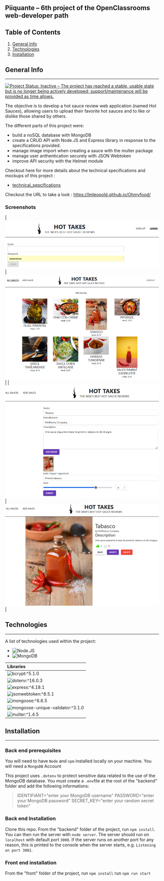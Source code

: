 ## Piiquante – 6th project of the OpenClassrooms web-developer path
## Table of Contents
1. [General Info](#general-info)
2. [Technologies](#technologies)
3. [Installation](#installation)
## General Info
***
[![Project Status: Inactive – The project has reached a stable, usable state but is no longer being actively developed; support/maintenance will be provided as time allows.](https://www.repostatus.org/badges/latest/inactive.svg)](https://www.repostatus.org/#inactive)

The objective is to develop a hot sauce review web application (named Hot Sauces), allowing users to upload their favorite hot sauces and to like or dislike those shared by others.

The different parts of this project were:
* build a noSQL database with MongoDB
* create a CRUD API with Node.JS and Express library in response to the specifications provided.
* manage image import when creating a sauce with the multer package
* manage user anthentication securely with JSON Webtoken
* improve API security with the Helmet module

Checkout here for more details about the technical specifications and mockups of this project :
* [technical_sepcifications]( Requirements_DW_P6.pdf)

Checkout the URL to take a look : https://lmleopold.github.io/Ohmyfood/
### Screenshots
|![Log in Page](login.png)|![Home Page]( Page_acceuil.png)|
|![Create / modify a sauce](Add_Sauce.png)|![Like/dislike a sauce]( Like_Sauce.png)|
## Technologies
***
A list of technologies used within the project:
* ![Node.JS](https://nodejs.org/)
* ![MongoDB](https://www.mongodb.com/)

|Libraries                                    |
|:--------------------------------------------|
|![bcrypt:^5.1.0](https://www.bcrypt.fr/)     |
|![dotenv:^16.0.3](https://www.npmjs.com/package/dotenv)|
|![express:^4.18.1](https://expressjs.com/)   |
|![jsonwebtoken:^8.5.1]( https://jwt.io/)     |
|![mongoose:^6.6.5]( https://mongoosejs.com/) |
|![mongoose-unique-validator:^3.1.0](https://www.npmjs.com/package/mongoose-unique-validator)|
|![multer:^1.4.5]( https://www.npmjs.com/package/multer)|

## Installation
***
### Back end prerequisites

You will need to have `Node` and `npm` installed locally on your machine. 
You will need a `MongoDB` Account

This project uses `.dotenv` to protect sensitive data related to the use of the MongoDB database. You must create a `.env`file at the root of the "backend" folder and add the following informations:
>IDENTIFIANT="enter your MongoDB username"
>PASSWORD="enter your MongoDB password"
>SECRET_KEY="enter your random secret token"

### Back end Installation ###

Clone this repo. From the "backend" folder of the project, run `npm install`. You can then run the server with `node server`. 
The server should run on `localhost` with default port `3000`. If the
server runs on another port for any reason, this is printed to the
console when the server starts, e.g. `Listening on port 3001`.

### Front end installation ###
From the "front" folder of the project, run `npm install`
run `npm run start`